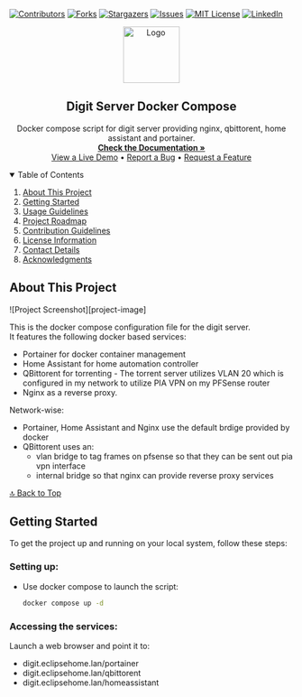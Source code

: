 <!-- Improved compatibility of back to top link: See: https://github.com/pull/73 -->
<a name="readme-top"></a>

<!-- PROJECT SHIELDS -->
<!--
*** I'm using markdown "reference style" links for readability.
*** Reference links are enclosed in brackets [ ] instead of parentheses ( ).
*** See the bottom of this document for the declaration of the reference variables
*** for contributors-url, forks-url, etc. This is an optional, concise syntax you may use.
*** https://www.markdownguide.org/basic-syntax/#reference-style-links
-->

[![Contributors][contributors-shield]][contributors-url]
[![Forks][forks-shield]][forks-url]
[![Stargazers][stars-shield]][stars-url]
[![Issues][issues-shield]][issues-url]
[![MIT License][license-shield]][license-url]
[![LinkedIn][linkedin-shield]][linkedin-url]


<!-- PROJECT LOGO AND TITLE -->
<p align="center">
  <a href="https://github.com/username/Project-Name">
    <img src="images/logo.png" alt="Logo" width="100" height="100">
  </a>

  <h2 align="center">Digit Server Docker Compose</h2>
  <p align="center">
    Docker compose script for digit server providing nginx, qbittorent, home assistant and portainer.
    <br />
    <a href="https://github.com/username/Project-Name"><strong>Check the Documentation »</strong></a>
    <br />
    <a href="https://github.com/username/Project-Name">View a Live Demo</a>
    •
    <a href="https://github.com/username/Project-Name/issues/new?template=bug_report.md">Report a Bug</a>
    •
    <a href="https://github.com/username/Project-Name/issues/new?template=feature_request.md">Request a Feature</a>
  </p>
</p>

<!-- TABLE OF CONTENTS -->
<details open="open">
  <summary>Table of Contents</summary>
  <ol>
    <li><a href="#about">About This Project</a></li>
    <li><a href="#start">Getting Started</a></li>
    <li><a href="#use">Usage Guidelines</a></li>
    <li><a href="#roadmap-section">Project Roadmap</a></li>
    <li><a href="#contrib-section">Contribution Guidelines</a></li>
    <li><a href="#license-section">License Information</a></li>
    <li><a href="#contact-section">Contact Details</a></li>
    <li><a href="#thanks">Acknowledgments</a></li>
  </ol>
</details>

<!-- ABOUT THE PROJECT -->
## <a name="about"></a>About This Project

![Project Screenshot][project-image]

This is the docker compose configuration file for the digit server.  
It features the following docker based services:
- Portainer for docker container management
- Home Assistant for home automation controller
- QBittorent for torrenting - The torrent server utilizes VLAN 20 which is configured in my network to utilize PIA VPN on my PFSense router
- Nginx as a reverse proxy.

Network-wise:
- Portainer, Home Assistant and Nginx use the default brdige provided by docker
- QBittorent uses an:
    - vlan bridge to tag frames on pfsense so that they can be sent out pia vpn interface
    - internal bridge so that nginx can provide reverse proxy services

[🔝 Back to Top](#readme-top-anchor)

<!-- GETTING STARTED -->
## <a name="start"></a>Getting Started

To get the project up and running on your local system, follow these steps:

### Setting up:

* Use docker compose to launch the script:

  ```bash
  docker compose up -d
  ````

### Accessing the services:

Launch a web browser and point it to:
- digit.eclipsehome.lan/portainer
- digit.eclipsehome.lan/qbittorent
- digit.eclipsehome.lan/homeassistant

<!-- MARKDOWN LINKS & IMAGES -->
<!-- https://www.markdownguide.org/basic-syntax/#reference-style-links -->
[contributors-shield]: https://img.shields.io/github/contributors/othneildrew/Best-README-Template.svg?style=for-the-badge
[contributors-url]: https://github.com/graphs/contributors
[forks-shield]: https://img.shields.io/github/forks/othneildrew/Best-README-Template.svg?style=for-the-badge
[forks-url]: https://github.com/network/members
[stars-shield]: https://img.shields.io/github/stars/othneildrew/Best-README-Template.svg?style=for-the-badge
[stars-url]: https://github.com/stargazers
[issues-shield]: https://img.shields.io/github/issues/othneildrew/Best-README-Template.svg?style=for-the-badge
[issues-url]: https://github.com/issues
[license-shield]: https://img.shields.io/github/license/othneildrew/Best-README-Template.svg?style=for-the-badge
[license-url]: https://github.com/blob/master/LICENSE.txt
[linkedin-shield]: https://img.shields.io/badge/-LinkedIn-black.svg?style=for-the-badge&logo=linkedin&colorB=555
[linkedin-url]: https://www.linkedin.com/in/roque-obusan-b4169416/
[product-screenshot]: images/screenshot.png
[Next.js]: https://img.shields.io/badge/next.js-000000?style=for-the-badge&logo=nextdotjs&logoColor=white
[Next-url]: https://nextjs.org/
[React.js]: https://img.shields.io/badge/React-20232A?style=for-the-badge&logo=react&logoColor=61DAFB
[React-url]: https://reactjs.org/
[Vue.js]: https://img.shields.io/badge/Vue.js-35495E?style=for-the-badge&logo=vuedotjs&logoColor=4FC08D
[Vue-url]: https://vuejs.org/
[Angular.io]: https://img.shields.io/badge/Angular-DD0031?style=for-the-badge&logo=angular&logoColor=white
[Angular-url]: https://angular.io/
[Svelte.dev]: https://img.shields.io/badge/Svelte-4A4A55?style=for-the-badge&logo=svelte&logoColor=FF3E00
[Svelte-url]: https://svelte.dev/
[Laravel.com]: https://img.shields.io/badge/Laravel-FF2D20?style=for-the-badge&logo=laravel&logoColor=white
[Laravel-url]: https://laravel.com
[Bootstrap.com]: https://img.shields.io/badge/Bootstrap-563D7C?style=for-the-badge&logo=bootstrap&logoColor=white
[Bootstrap-url]: https://getbootstrap.com
[JQuery.com]: https://img.shields.io/badge/jQuery-0769AD?style=for-the-badge&logo=jquery&logoColor=white
[JQuery-url]: https://jquery.com 